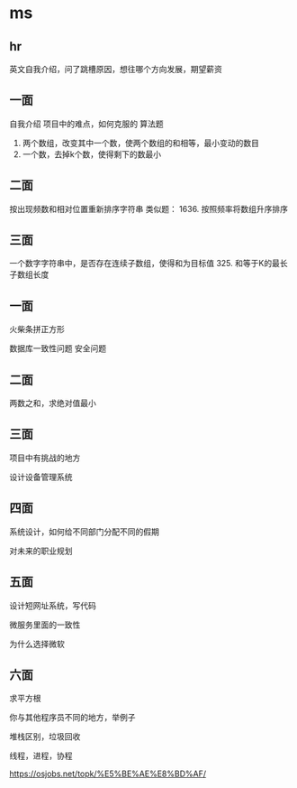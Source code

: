 # ms

## hr

英文自我介绍，问了跳槽原因，想往哪个方向发展，期望薪资

## 一面

自我介绍
项目中的难点，如何克服的
算法题
1. 两个数组，改变其中一个数，使两个数组的和相等，最小变动的数目
2. 一个数，去掉k个数，使得剩下的数最小

## 二面

按出现频数和相对位置重新排序字符串
类似题：
1636. 按照频率将数组升序排序

## 三面

一个数字字符串中，是否存在连续子数组，使得和为目标值
325. 和等于K的最长子数组长度

## 一面

火柴条拼正方形

数据库一致性问题
安全问题

## 二面

两数之和，求绝对值最小

## 三面

项目中有挑战的地方

设计设备管理系统

## 四面

系统设计，如何给不同部门分配不同的假期

对未来的职业规划

## 五面

设计短网址系统，写代码

微服务里面的一致性

为什么选择微软

## 六面

求平方根

你与其他程序员不同的地方，举例子

堆栈区别，垃圾回收

线程，进程，协程


https://osjobs.net/topk/%E5%BE%AE%E8%BD%AF/